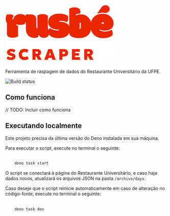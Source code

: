 # ![Rusbé Scraper](/archive/assets/logo.svg)
Ferramenta de raspagem de dados do Restaurante Universitário da UFPE.

![Build status](https://github.com/Erick2280/rusbe-scraper/workflows/build/badge.svg)

## Como funciona

// TODO: Incluir como funciona

## Executando localmente

Este projeto precisa da última versão do Deno instalada em sua máquina.

Para executar o script, execute no terminal o seguinte:

``` sh

    deno task start

```

O script se conectará à página do Restaurante Universitário, e caso haja dados novos, atualizará os arquivos JSON na pasta `/archive/days`.

Caso deseje que o script reinicie automaticamente em caso de alteração no código-fonte, execute no terminal o seguinte:

``` sh

    deno task dev

```